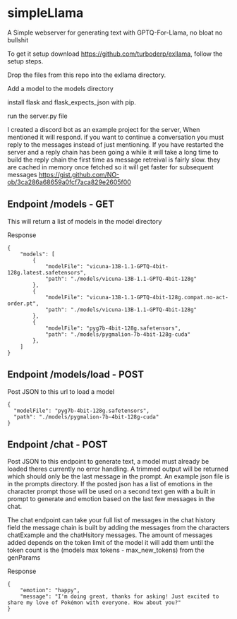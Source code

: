 # simpleLlama
A Simple webserver for generating text with GPTQ-For-Llama, no bloat no bullshit

To get it setup download https://github.com/turboderp/exllama, follow the setup steps.

Drop the files from this repo into the exllama directory.

Add a model to the models directory

install flask and flask_expects_json with pip. 

run the server.py file


I created a discord bot as an example project for the server, When mentioned it will respond. if you want to continue a conversation you must reply to the messages instead of just mentioning. If you have restarted the server and a reply chain has been going a while it will take a long time to build the reply chain the first time as message retreival is fairly slow. they are cached in memory once fetched so it will get faster for subsequent messages  https://gist.github.com/NO-ob/3ca286a68659a0fcf7aca829e2605f00

## Endpoint /models - GET

This will return a list of models in the model directory


Response
```
{
    "models": [
        {
            "modelFile": "vicuna-13B-1.1-GPTQ-4bit-128g.latest.safetensors",
            "path": "./models/vicuna-13B-1.1-GPTQ-4bit-128g"
        },
        {
            "modelFile": "vicuna-13B-1.1-GPTQ-4bit-128g.compat.no-act-order.pt",
            "path": "./models/vicuna-13B-1.1-GPTQ-4bit-128g"
        },
        {
            "modelFile": "pyg7b-4bit-128g.safetensors",
            "path": "./models/pygmalion-7b-4bit-128g-cuda"
        },
    ]
}
```

## Endpoint /models/load - POST

Post JSON to this url to load a model 
```
{
  "modelFile": "pyg7b-4bit-128g.safetensors",
  "path": "./models/pygmalion-7b-4bit-128g-cuda"
}
```


## Endpoint /chat - POST

Post JSON to this endpoint to generate text, a model must already be loaded theres currently no error handling. A trimmed output will be returned which should only be the last message in the prompt. An example json file is in the prompts directory. If the posted json has a list of emotions in the character prompt those will be used on a second text gen with a built in prompt to generate and emotion based on the last few messages in the chat.

The chat endpoint can take your full list of messages in the chat history field the message chain is built by adding the messages from the characters chatExample and the chatHsitory messages. The amount of messages added depends on the token limit of the model it will add them until the token count is the (models max tokens - max_new_tokens) from the genParams

Response 
```
{
    "emotion": "happy",
    "message": "I'm doing great, thanks for asking! Just excited to share my love of Pokémon with everyone. How about you?"
}
```

